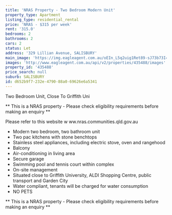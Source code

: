 ```yaml
---
title: 'NRAS Property - Two Bedroom Modern Unit'
property_type: Apartment
listing_type: residential_rental
price: 'NRAS - $315 per week'
rent: '315.0'
bedrooms: 2
bathrooms: 2
cars: 2
status: Let
address: '329 Lillian Avenue, SALISBURY'
main_image: 'https://img.eagleagent.com.au/oEIn_L5q2uig1Ret89-sJ73b73I=/1280x854/smart/https://s3-us-west-2.amazonaws.com/eagleagent-orig/images/6824859/421771630-image-M.jpg'
images: 'http://www.eagleagent.com.au/api/v2/properties/435488/images'
property_id: '435488'
price_search: null
suburb: SALISBURY
id: d652b9f7-232e-4790-88a0-69626e6a5341
---
```

Two Bedroom Unit, Close To Griffith Uni

** This is a NRAS property - Please check eligibility requirements before making an enquiry **

Please refer to this website
w ww.nras.communities.qld.gov.au

*  Modern two bedroom, two bathroom unit
*  Two pac kitchens with stone benchtops
*  Stainless steel appliances, including electric stove, oven and rangehood
*  Balcony
*  Air-conditioning in living area
*  Secure garage
*  Swimming pool and tennis court within complex
*  On-site management
*  Situated close to Griffith University, ALDI Shopping Centre, public transport and Garden City
*  Water compliant, tenants will be charged for water consumption
*  NO PETS

** This is a NRAS property - Please check eligibility requirements before making an enquiry **